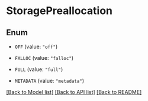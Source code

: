 # StoragePreallocation

## Enum


* `OFF` (value: `"off"`)

* `FALLOC` (value: `"falloc"`)

* `FULL` (value: `"full"`)

* `METADATA` (value: `"metadata"`)


[[Back to Model list]](../README.md#documentation-for-models) [[Back to API list]](../README.md#documentation-for-api-endpoints) [[Back to README]](../README.md)


